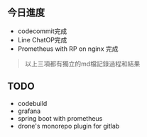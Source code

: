 ## 今日進度
- codecommit完成
- Line ChatOP完成
- Prometheus with RP on nginx 完成
> 以上三項都有獨立的md檔記錄過程和結果

## TODO
- codebuild
- grafana
- spring boot with prometheus
- drone's monorepo plugin for gitlab